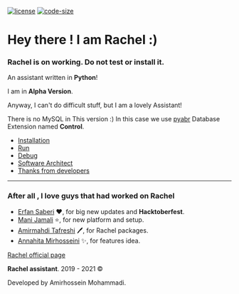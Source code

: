 [![license](https://img.shields.io/github/license/BlackIQ/Ashley?style=flat-square)](https://github.com/BlackIQ)
[![code-size](https://img.shields.io/github/languages/code-size/BlackIQ/Ashley?style=flat-square)](https://github.com/BlackIQ)

# Hey there ! I am Rachel :)

### Rachel is on working. Do not test or install it.

An assistant written in **Python**!

I am in **Alpha Version**.

Anyway, I can't do difficult stuff, but I am a lovely Assistant!

There is no MySQL in This version :)
In this case we use [pyabr](https://github.com/manijamali2003/pyabr) Database Extension named **Control**.

- [Installation](https://github.com/BlackIQ/Rachel/tree/master/docs#installation)
- [Run](https://github.com/BlackIQ/Rachel/tree/master/docs#run)
- [Debug](https://github.com/BlackIQ/Rachel/tree/master/docs#debugging)
- [Software Architect](https://github.com/BlackIQ/Rachel/tree/master/docs#software-architecture)
- [Thanks from developers](https://github.com/BlackIQ/Rachel#after-all--i-love-guys-that-had-worked-on-rachel)

---

### After all , I love guys that had worked on Rachel

- [Erfan Saberi](https://github.com/erfansaberi) :heart:, for big new updates and **Hacktoberfest**.
- [Mani Jamali](https://github.com/manijamali2003) :star:, for new platform and setup.
- [Amirmahdi Tafreshi](https://github.com/mr-tafreshi) :pen:, for Rachel packages.
- [Annahita Mirhosseini](https://github.com/Annahita2004) :sparkles:, for features idea.

[Rachel official page](https://blackiq.github.io/Rachel)

**Rachel assistant**. 2019 - 2021 &copy;

Developed by Amirhossein Mohammadi.